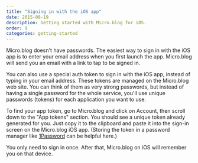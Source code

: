 ```yaml
---
title: "Signing in with the iOS app"
date: 2015-08-19
description: Getting started with Micro.blog for iOS.
order: 9
categories: getting-started
---
```

Micro.blog doesn't have passwords. The easiest way to sign in with the iOS app is to enter your email address when you first launch the app. Micro.blog will send you an email with a link to tap to be signed in.

You can also use a special auth token to sign in with the iOS app, instead of typing in your email address. These tokens are managed on the Micro.blog web site. You can think of them as very strong passwords, but instead of having a single password for the whole service, you'll use unique passwords (tokens) for each application you want to use.

To find your app token, go to Micro.blog and click on Account, then scroll down to the "App tokens" section. You should see a unique token already generated for you. Just copy it to the clipboard and paste it into the sign-in screen on the Micro.blog iOS app. (Storing the token in a password manager like [1Password](https://agilebits.com/onepassword) can be helpful here.)

You only need to sign in once. After that, Micro.blog on iOS will remember you on that device.
